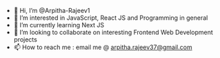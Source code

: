 - 👋 Hi, I’m @Arpitha-Rajeev1
- 👀 I’m interested in JavaScript, React JS and Programming in general
- 🌱 I’m currently learning Next JS
- 💞️ I’m looking to collaborate on interesting Frontend Web Development projects
- 📫 How to reach me : email me @ arpitha.rajeev37@gmail.com

<!---
Arpitha-Rajeev1/Arpitha-Rajeev1 is a ✨ special ✨ repository because its `README.md` (this file) appears on your GitHub profile.
You can click the Preview link to take a look at your changes.
--->
